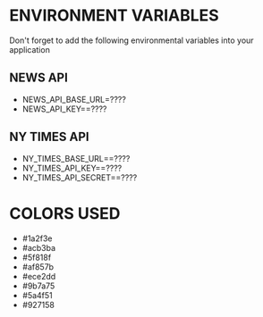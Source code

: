 # ENVIRONMENT VARIABLES

Don't forget to add the following environmental variables into your application

## NEWS API

-   NEWS_API_BASE_URL=????
-   NEWS_API_KEY==????

## NY TIMES API

-   NY_TIMES_BASE_URL==????
-   NY_TIMES_API_KEY==????
-   NY_TIMES_API_SECRET==????

# COLORS USED

-   #1a2f3e
-   #acb3ba
-   #5f818f
-   #af857b
-   #ece2dd
-   #9b7a75
-   #5a4f51
-   #927158
